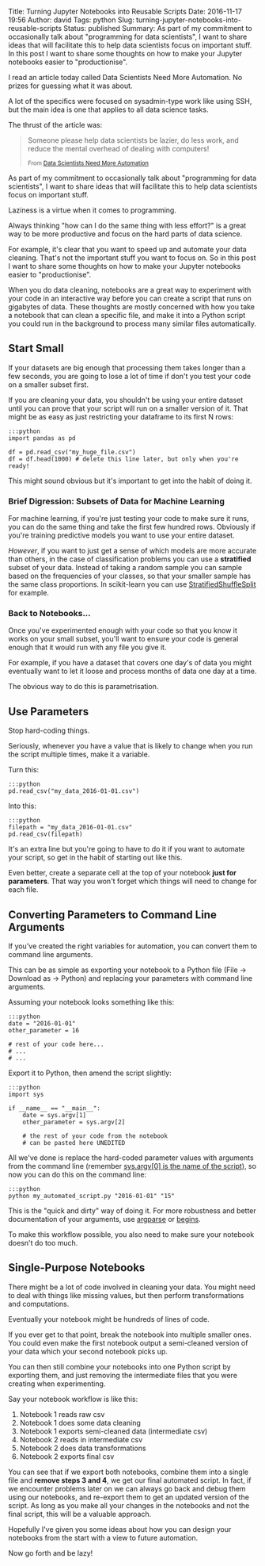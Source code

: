 Title: Turning Jupyter Notebooks into Reusable Scripts
Date: 2016-11-17 19:56
Author: david
Tags: python
Slug: turning-jupyter-notebooks-into-reusable-scripts
Status: published
Summary: As part of my commitment to occasionally talk about "programming for data scientists", I want to share ideas that will facilitate this to help data scientists focus on important stuff. In this post I want to share some thoughts on how to make your Jupyter notebooks easier to "productionise".

I read an article today called Data Scientists Need More Automation. No
prizes for guessing what it was about.

A lot of the specifics were focused on sysadmin-type work like using
SSH, but the main idea is one that applies to all data science tasks.

The thrust of the article was:

> Someone please help data scientists be lazier, do less work, and
> reduce the mental overhead of dealing with computers!
>
> <small>From [Data Scientists Need More Automation](http://stiglerdiet.com/blog/2016/Nov/15/data-scientists-need-more-automation/)</small>

As part of my commitment to occasionally talk about "programming for
data scientists", I want to share ideas that will facilitate this to
help data scientists focus on important stuff.

Laziness is a virtue when it comes to programming.

Always thinking "how can I do the same thing with less effort?" is a
great way to be more productive and focus on the hard parts of data
science.

For example, it's clear that you want to speed up and automate your data
cleaning. That's not the important stuff you want to focus on. So in
this post I want to share some thoughts on how to make your Jupyter
notebooks easier to "productionise".

When you do data cleaning, notebooks are a great way to experiment with
your code in an interactive way before you can create a script that runs
on gigabytes of data. These thoughts are mostly concerned with how you
take a notebook that can clean a specific file, and make it into a
Python script you could run in the background to process many similar
files automatically.

## Start Small

If your datasets are big enough that processing them takes longer than a
few seconds, you are going to lose a lot of time if don't you test your
code on a smaller subset first.

If you are cleaning your data, you shouldn't be using your entire
dataset until you can prove that your script will run on a smaller
version of it. That might be as easy as just restricting your dataframe
to its first N rows:

    :::python
    import pandas as pd

    df = pd.read_csv("my_huge_file.csv")
    df = df.head(1000) # delete this line later, but only when you're ready!

This might sound obvious but it's important to get into the habit of
doing it.

### Brief Digression: Subsets of Data for Machine Learning

For machine learning, if you're just testing your code to make sure it
runs, you can do the same thing and take the first few hundred rows.
Obviously if you're training predictive models you want to use your
entire dataset.

*However*, if you want to just get a sense of which models are more
accurate than others, in the case of classification problems you can use
a **stratified** subset of your data. Instead of taking a random sample
you can sample based on the frequencies of your classes, so that your
smaller sample has the same class proportions. In scikit-learn you can
use
[StratifiedShuffleSplit](http://scikit-learn.org/stable/modules/generated/sklearn.model_selection.StratifiedShuffleSplit.html)
for example.

### Back to Notebooks...

Once you've experimented enough with your code so that you know it works
on your small subset, you'll want to ensure your code is general enough
that it would run with any file you give it.

For example, if you have a dataset that covers one day's of data you
might eventually want to let it loose and process months of data one day
at a time.

The obvious way to do this is parametrisation.

## Use Parameters

Stop hard-coding things.

Seriously, whenever you have a value that is likely to change when you
run the script multiple times, make it a variable.

Turn this:

    :::python
    pd.read_csv("my_data_2016-01-01.csv")

Into this:

    :::python
    filepath = "my_data_2016-01-01.csv"
    pd.read_csv(filepath)

It's an extra line but you're going to have to do it if you want to
automate your script, so get in the habit of starting out like this.

Even better, create a separate cell at the top of your notebook **just
for parameters**. That way you won't forget which things will need to
change for each file.

## Converting Parameters to Command Line Arguments

If you've created the right variables for automation, you can convert
them to command line arguments.

This can be as simple as exporting your notebook to a Python file (File
-&gt; Download as -&gt; Python) and replacing your parameters with
command line arguments.

Assuming your notebook looks something like this:

    :::python
    date = "2016-01-01"
    other_parameter = 16

    # rest of your code here...
    # ...
    # ...

Export it to Python, then amend the script slightly:

    :::python
    import sys

    if __name__ == "__main__":
        date = sys.argv[1]
        other_parameter = sys.argv[2]

        # the rest of your code from the notebook
        # can be pasted here UNEDITED

All we've done is replace the hard-coded parameter values with arguments
from the command line (remember [sys.argv\[0\] is the name of the script](http://stackoverflow.com/a/2626634/2039162)), so now you can do
this on the command line:

    :::python
    python my_automated_script.py "2016-01-01" "15"

This is the "quick and dirty" way of doing it. For more robustness and
better documentation of your arguments, use
[argparse](https://docs.python.org/3/library/argparse.html) or
[begins](https://pypi.python.org/pypi/begins/0.9).

To make this workflow possible, you also need to make sure your notebook
doesn't do too much.

## Single-Purpose Notebooks

There might be a lot of code involved in cleaning your data. You might
need to deal with things like missing values, but then perform
transformations and computations.

Eventually your notebook might be hundreds of lines of code.

If you ever get to that point, break the notebook into multiple smaller
ones. You could even make the first notebook output a semi-cleaned
version of your data which your second notebook picks up.

You can then still combine your notebooks into one Python script by
exporting them, and just removing the intermediate files that you were
creating when experimenting.

Say your notebook workflow is like this:

1.  Notebook 1 reads raw csv
2.  Notebook 1 does some data cleaning
3.  Notebook 1 exports semi-cleaned data (intermediate csv)
4.  Notebook 2 reads in intermediate csv
5.  Notebook 2 does data transformations
6.  Notebook 2 exports final csv

You can see that if we export both notebooks, combine them into a single
file and **remove steps 3 and 4**, we get our final automated script. In
fact, if we encounter problems later on we can always go back and debug
them using our notebooks, and re-export them to get an updated version
of the script. As long as you make all your changes in the notebooks and
not the final script, this will be a valuable approach.

Hopefully I've given you some ideas about how you can design your
notebooks from the start with a view to future automation.

Now go forth and be lazy!
